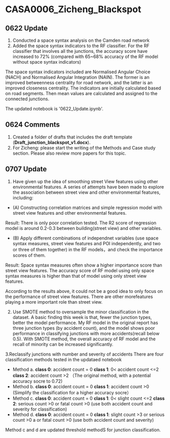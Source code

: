 # CASA0006_Zicheng_Blackspot

## 0622 Update
1. Conducted a space syntax analysis on the Camden road network
2. Added the space syntax indicators to the RF classifier. For the RF classifier that involves all the junctions, the accuracy score have increased to 72% (compared with 65~68% accuracy of the RF model without space syntax indicators)

The space syntax indicators included are Normalised Angular Choice (NACH) and Normalised Angular Integration (NAIN). The former is an improved betweenness centrality for road network, and the latter is an improved closeness centrality. The indicators are initially calculated based on road segments. Then mean values are calculated and assigned to the connected junctions.

The updated notebook is '0622_Update.ipynb'.

## 0624 Comments

1. Created a folder of drafts that includes the draft template (**Draft_junction_blackspot_v1.docx**).
2. For Zicheng: please start the writing of the Methods and Case study section. Please also review more papers for this topic.


## 0707 Update
1. Have given up the idea of smoothing street View features using other environmental features.
A series of attempts have been made to explore the association between street view and other environmental features, including: 

* (A) Constructing correlation matrices and simple regression model with street view features and other environmental features.

Result: There is only poor correlation tested. The R2 score of regression model is around 0.2-0.3 between building(street view) and other variables.

* (B) Apply different combinations of independnet variables (use space syntax measures, street view features and POI independently, and two or three of them together) in the RF models，and check the importance scores of them.

Result: Space syntax measures often show a higher importance score than street view features. The accuracy score of RF model using only space syntax measures is higher than that of model using only street view features.  

According to the results above, it could not be a good idea to only focus on the performance of street view features. There are other morefeatures playing a more important role than street view.

2. Use SMOTE method to oversample the minor classification in the dataset.
A basic finding this week is that, fewer the junction types, better the model performance. My RF model in the original report has three junction types (by accident count), and the model shows poor performance in classifying junctions with more accidents(recall below 0.5). With SMOTE method, the overall accuracy of RF model and the recall of minority can be increased significantly.

3.Reclassify junctions with number and severity of accidents
 There are four classification methods tested in the updataed notebook
 * Method a. **class 0**:  accident count = 0  **class 1**:  0< accident count <=2  **class 2**:  accident count >2   （The original method, with a potential accuracy socre to 0.72)
* Method b. **class 0**:  accident count = 0  **class 1**:  accident count >0    (Simplify the classification for a higher accuracy socre）
* Method c. **class 0**:  accident count = 0  **class 1**:  0< slight count <=2  **class 2**:  serious count >0 or fatal count >0   (use both accident count and severity for classification)
* Method d. **class 0**:  accident count = 0  **class 1**:  slight count >3 or serious count >0 a or fatal count >0   (use both accident count and severity)

Method c and d are updated threshold methodS for junction classification.

